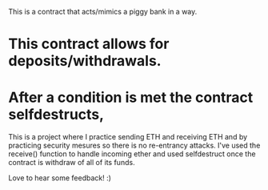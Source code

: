 This is a contract that acts/mimics a piggy bank in a way.

# This contract allows  for deposits/withdrawals. 
# After a condition is met the contract selfdestructs, 

This is a project where I practice sending ETH and receiving ETH and by practicing security mesures so there is no re-entrancy attacks.
I've used the receive() function to handle incoming ether and used selfdestruct once the contract is withdraw of all of its funds.

Love to hear some feedback! :)

